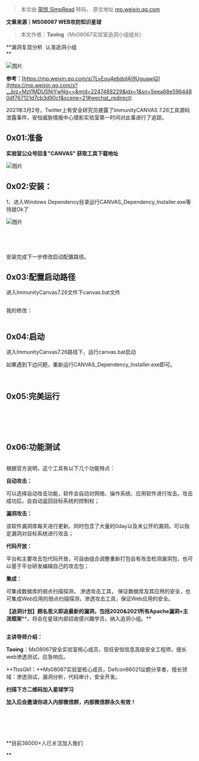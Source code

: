 > 本文由 [简悦 SimpRead](http://ksria.com/simpread/) 转码， 原文地址 [mp.weixin.qq.com](https://mp.weixin.qq.com/s/DG7jR7XLM5E64grbuZDu8g)

****文章来源｜MS08067 WEB攻防知识星球****

> 本文作者：****Taoing****（Ms08067实验室追洞小组组长）

  

  

**漏洞复现分析  认准追洞小组  
**

![图片](https://mmbiz.qpic.cn/mmbiz_png/XWPpvP3nWa9Y7Ac6gb6JZVymJwS3gu8cniaUZzJeYAibE3v2VnNlhyC6fSTgtW94Pz51p0TSUl3AtZw0L1bDaAKw/640?wx_fmt=png&tp=webp&wxfrom=5&wx_lazy=1&wx_co=1)

  

**参考：**[https://mp.weixin.qq.com/s/7LyEou4ebdqIAI9UguawiQ](https://mp.weixin.qq.com/s?__biz=MzI1MDU5NjYwNg==&mid=2247488229&idx=1&sn=5eea68e5964480df767121d7cb3d90cf&scene=21#wechat_redirect)

  

2021年3月2号，Twitter上有安全研究员披露了ImmunityCANVAS 7.26工具源码泄露事件，安恒威胁情报中心猎影实验室第一时间对此事进行了追踪。

  

**0x01:准备**
-----------

**实验室公众号回复"CANVAS" 获取工具下载地址**

  

![图片](https://mmbiz.qpic.cn/mmbiz_png/XWPpvP3nWaicfBPlyryhDFZM0uNtpLnMnkHm3Tao09yicbYqDbfAUBIwZZXWZ34ibIFReGd4xCn8tGFuiamTiaBFqFg/640?wx_fmt=png&tp=webp&wxfrom=5&wx_lazy=1&wx_co=1)

**0x02:安装：**
------------

1、进入Windows Dependency目录运行CANVAS_Dependency_Installer.exe等待就Ok了

  

![图片](https://mmbiz.qpic.cn/mmbiz_png/XWPpvP3nWaicfBPlyryhDFZM0uNtpLnMnNJswmS0FwyQibpib8hMF6jQRibIxOR9A5q7QmaqF5cbxDzCNwAzlXnFQw/640?wx_fmt=png&tp=webp&wxfrom=5&wx_lazy=1&wx_co=1)

![图片](data:image/gif;base64,iVBORw0KGgoAAAANSUhEUgAAAAEAAAABCAYAAAAfFcSJAAAADUlEQVQImWNgYGBgAAAABQABh6FO1AAAAABJRU5ErkJggg==)

  

![图片](data:image/gif;base64,iVBORw0KGgoAAAANSUhEUgAAAAEAAAABCAYAAAAfFcSJAAAADUlEQVQImWNgYGBgAAAABQABh6FO1AAAAABJRU5ErkJggg==)

![图片](data:image/gif;base64,iVBORw0KGgoAAAANSUhEUgAAAAEAAAABCAYAAAAfFcSJAAAADUlEQVQImWNgYGBgAAAABQABh6FO1AAAAABJRU5ErkJggg==)

  

![图片](data:image/gif;base64,iVBORw0KGgoAAAANSUhEUgAAAAEAAAABCAYAAAAfFcSJAAAADUlEQVQImWNgYGBgAAAABQABh6FO1AAAAABJRU5ErkJggg==)

安装完成下一步修改启动配置路径。

  

**0x03:配置启动路径**
---------------

进入ImmunityCanvas7.26文件下canvas.bat文件

![图片](data:image/gif;base64,iVBORw0KGgoAAAANSUhEUgAAAAEAAAABCAYAAAAfFcSJAAAADUlEQVQImWNgYGBgAAAABQABh6FO1AAAAABJRU5ErkJggg==)

  

我的修改：

![图片](data:image/gif;base64,iVBORw0KGgoAAAANSUhEUgAAAAEAAAABCAYAAAAfFcSJAAAADUlEQVQImWNgYGBgAAAABQABh6FO1AAAAABJRU5ErkJggg==)

  

**0x04:启动**
-----------

进入ImmunityCanvas7.26路径下，运行canvas.bat启动

如果遇到下边问题，重新运行CANVAS_Dependency_Installer.exe即可。

![图片](data:image/gif;base64,iVBORw0KGgoAAAANSUhEUgAAAAEAAAABCAYAAAAfFcSJAAAADUlEQVQImWNgYGBgAAAABQABh6FO1AAAAABJRU5ErkJggg==)

![图片](data:image/gif;base64,iVBORw0KGgoAAAANSUhEUgAAAAEAAAABCAYAAAAfFcSJAAAADUlEQVQImWNgYGBgAAAABQABh6FO1AAAAABJRU5ErkJggg==)

**0x05:完美运行**
-------------

  

![图片](data:image/gif;base64,iVBORw0KGgoAAAANSUhEUgAAAAEAAAABCAYAAAAfFcSJAAAADUlEQVQImWNgYGBgAAAABQABh6FO1AAAAABJRU5ErkJggg==)

![图片](data:image/gif;base64,iVBORw0KGgoAAAANSUhEUgAAAAEAAAABCAYAAAAfFcSJAAAADUlEQVQImWNgYGBgAAAABQABh6FO1AAAAABJRU5ErkJggg==)

![图片](data:image/gif;base64,iVBORw0KGgoAAAANSUhEUgAAAAEAAAABCAYAAAAfFcSJAAAADUlEQVQImWNgYGBgAAAABQABh6FO1AAAAABJRU5ErkJggg==)

![图片](data:image/gif;base64,iVBORw0KGgoAAAANSUhEUgAAAAEAAAABCAYAAAAfFcSJAAAADUlEQVQImWNgYGBgAAAABQABh6FO1AAAAABJRU5ErkJggg==)

![图片](data:image/gif;base64,iVBORw0KGgoAAAANSUhEUgAAAAEAAAABCAYAAAAfFcSJAAAADUlEQVQImWNgYGBgAAAABQABh6FO1AAAAABJRU5ErkJggg==)

  

**0x06:功能测试**
-------------

![图片](data:image/gif;base64,iVBORw0KGgoAAAANSUhEUgAAAAEAAAABCAYAAAAfFcSJAAAADUlEQVQImWNgYGBgAAAABQABh6FO1AAAAABJRU5ErkJggg==)

根据官方说明，这个工具有以下几个功能特点：

**自动攻击：**

可以选择自动攻击功能，软件会自动对网络、操作系统、应用软件进行攻击。攻击成功后，会自动返回目标系统的控制权；

**漏洞攻击：**

该软件漏洞库每天进行更新。同时包含了大量的0day以及未公开的漏洞。可以指定漏洞对目标系统进行攻击；

**代码开放：**

平台和主要攻击包代码开放，可自由组合调整重新打包自有攻击检测漏洞包，也可以基于平台研发编辑自己的攻击包；

**集成：**

可集成数据库的弱点扫描探测， 渗透攻击工具， 保证数据库及其应用的安全，也可集成Web应用的弱点扫描探测，渗透攻击工具，保证Web应用的安全。

  
  

  

**【追洞计划】****顾名思义即追最新的漏洞，包括****2020&2021所有Apache漏洞+主流框架****，将会在星球内部招收感兴趣学员，纳入追洞小组。**

  

![图片](data:image/gif;base64,iVBORw0KGgoAAAANSUhEUgAAAAEAAAABCAYAAAAfFcSJAAAADUlEQVQImWNgYGBgAAAABQABh6FO1AAAAABJRU5ErkJggg==)

**主讲导师介绍：**

**Taoing**：Ms08067安全实验室核心成员，现任安恒信息高级安全工程师，擅长web渗透测试，应急响应。

**TtssGkf：**Ms08067实验室核心成员，Defcon86021议题分享者，擅长领域：渗透测试，漏洞分析，代码审计，安全开发。

  

  

**扫描下方二维码加入星球学习**

**加入后会邀请你进入内部微信群，内部微信群永久有效！**

![图片](data:image/gif;base64,iVBORw0KGgoAAAANSUhEUgAAAAEAAAABCAYAAAAfFcSJAAAADUlEQVQImWNgYGBgAAAABQABh6FO1AAAAABJRU5ErkJggg==) ![图片](data:image/gif;base64,iVBORw0KGgoAAAANSUhEUgAAAAEAAAABCAYAAAAfFcSJAAAADUlEQVQImWNgYGBgAAAABQABh6FO1AAAAABJRU5ErkJggg==)

![图片](data:image/gif;base64,iVBORw0KGgoAAAANSUhEUgAAAAEAAAABCAYAAAAfFcSJAAAADUlEQVQImWNgYGBgAAAABQABh6FO1AAAAABJRU5ErkJggg==)![图片](data:image/gif;base64,iVBORw0KGgoAAAANSUhEUgAAAAEAAAABCAYAAAAfFcSJAAAADUlEQVQImWNgYGBgAAAABQABh6FO1AAAAABJRU5ErkJggg==)

![图片](data:image/gif;base64,iVBORw0KGgoAAAANSUhEUgAAAAEAAAABCAYAAAAfFcSJAAAADUlEQVQImWNgYGBgAAAABQABh6FO1AAAAABJRU5ErkJggg==) ![图片](data:image/gif;base64,iVBORw0KGgoAAAANSUhEUgAAAAEAAAABCAYAAAAfFcSJAAAADUlEQVQImWNgYGBgAAAABQABh6FO1AAAAABJRU5ErkJggg==)  

**目前36000+人已关注加入我们  
  
**![图片](data:image/gif;base64,iVBORw0KGgoAAAANSUhEUgAAAAEAAAABCAYAAAAfFcSJAAAADUlEQVQImWNgYGBgAAAABQABh6FO1AAAAABJRU5ErkJggg==)